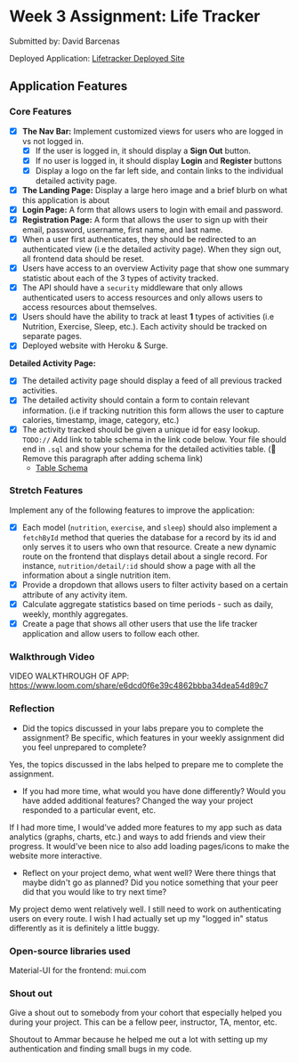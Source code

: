 # Week 3 Assignment: Life Tracker

Submitted by: David Barcenas

Deployed Application: [Lifetracker Deployed Site](https://lifetracker-db.surge.sh/activity)

## Application Features

### Core Features

- [x] **The Nav Bar:** Implement customized views for users who are logged in vs not logged in.
  - [x] If the user is logged in, it should display a **Sign Out** button.
  - [x] If no user is logged in, it should display **Login** and **Register** buttons
  - [x] Display a logo on the far left side, and contain links to the individual detailed activity page.
- [x] **The Landing Page:** Display a large hero image and a brief blurb on what this application is about
- [x] **Login Page:** A form that allows users to login with email and password.
- [x] **Registration Page:** A form that allows the user to sign up with their email, password, username, first name, and last name.
- [x] When a user first authenticates, they should be redirected to an authenticated view (i.e the detailed activity page). When they sign out, all frontend data should be reset.
- [x] Users have access to an overview Activity page that show one summary statistic about each of the 3 types of activity tracked.
- [x] The API should have a `security` middleware that only allows authenticated users to access resources and only allows users to access resources about themselves.
- [x] Users should have the ability to track at least **1** types of activities (i.e Nutrition, Exercise, Sleep, etc.). Each activity should be tracked on separate pages.
- [x] Deployed website with Heroku & Surge.

**Detailed Activity Page:**

- [x] The detailed activity page should display a feed of all previous tracked activities.
- [x] The detailed activity should contain a form to contain relevant information. (i.e if tracking nutrition this form allows the user to capture calories, timestamp, image, category, etc.)
- [x] The activity tracked should be given a unique id for easy lookup.
      `TODO://` Add link to table schema in the link code below. Your file should end in `.sql` and show your schema for the detailed activities table. (🚫 Remove this paragraph after adding schema link)
  - [Table Schema](https://github.com/dabarcenas6921/lifetracker/blob/main/lifetracker-api/lifetracker-schema.sql)

### Stretch Features

Implement any of the following features to improve the application:

- [x] Each model (`nutrition`, `exercise`, and `sleep`) should also implement a `fetchById` method that queries the database for a record by its id and only serves it to users who own that resource. Create a new dynamic route on the frontend that displays detail about a single record. For instance, `nutrition/detail/:id` should show a page with all the information about a single nutrition item.
- [x] Provide a dropdown that allows users to filter activity based on a certain attribute of any activity item.
- [x] Calculate aggregate statistics based on time periods - such as daily, weekly, monthly aggregates.
- [x] Create a page that shows all other users that use the life tracker application and allow users to follow each other.

### Walkthrough Video

VIDEO WALKTHROUGH OF APP: https://www.loom.com/share/e6dcd0f6e39c4862bbba34dea54d89c7

### Reflection

- Did the topics discussed in your labs prepare you to complete the assignment? Be specific, which features in your weekly assignment did you feel unprepared to complete?

Yes, the topics discussed in the labs helped to prepare me to complete the assignment.

- If you had more time, what would you have done differently? Would you have added additional features? Changed the way your project responded to a particular event, etc.

If I had more time, I would've added more features to my app such as data analytics (graphs, charts, etc.) and ways to add friends and view their progress. It would've been nice to also add loading pages/icons to make the website more interactive.

- Reflect on your project demo, what went well? Were there things that maybe didn't go as planned? Did you notice something that your peer did that you would like to try next time?

My project demo went relatively well. I still need to work on authenticating users on every route. I wish I had actually set up my "logged in" status differently as it is definitely a little buggy.

### Open-source libraries used

Material-UI for the frontend: mui.com

### Shout out

Give a shout out to somebody from your cohort that especially helped you during your project. This can be a fellow peer, instructor, TA, mentor, etc.

Shoutout to Ammar because he helped me out a lot with setting up my authentication and finding small bugs in my code.
